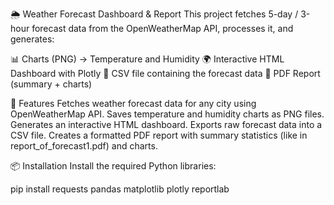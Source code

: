 🌦 Weather Forecast Dashboard & Report
This project fetches 5-day / 3-hour forecast data from the OpenWeatherMap API, processes it, and generates:

📊 Charts (PNG) → Temperature and Humidity
🌍 Interactive HTML Dashboard with Plotly
📄 CSV file containing the forecast data
📰 PDF Report (summary + charts)

🚀 Features
Fetches weather forecast data for any city using OpenWeatherMap API.
Saves temperature and humidity charts as PNG files.
Generates an interactive HTML dashboard.
Exports raw forecast data into a CSV file.
Creates a formatted PDF report with summary statistics (like in report_of_forecast1.pdf) and charts.

📦 Installation
Install the required Python libraries:

pip install requests pandas matplotlib plotly reportlab
